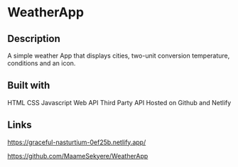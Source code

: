 # WeatherApp

## Description

A simple weather App that displays cities, two-unit conversion temperature, conditions and an icon.

## Built with

HTML
CSS
Javascript
Web API
Third Party API
Hosted on Github and Netlify

## Links

https://graceful-nasturtium-0ef25b.netlify.app/

https://github.com/MaameSekyere/WeatherApp
